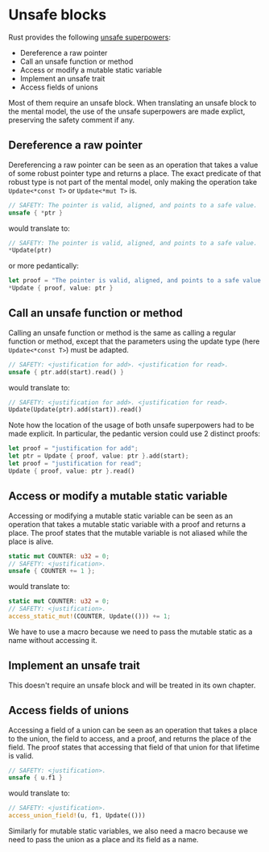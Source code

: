 # Unsafe blocks

Rust provides the following [unsafe superpowers][unsafe-superpowers]:
- Dereference a raw pointer
- Call an unsafe function or method
- Access or modify a mutable static variable
- Implement an unsafe trait
- Access fields of unions

Most of them require an unsafe block. When translating an unsafe block to the mental model, the use
of the unsafe superpowers are made explict, preserving the safety comment if any.

## Dereference a raw pointer

Dereferencing a raw pointer can be seen as an operation that takes a value of some robust pointer
type and returns a place. The exact predicate of that robust type is not part of the mental model,
only making the operation take `Update<*const T>` or `Update<*mut T>` is.

```rust
// SAFETY: The pointer is valid, aligned, and points to a safe value.
unsafe { *ptr }
```

would translate to:

```rust
// SAFETY: The pointer is valid, aligned, and points to a safe value.
*Update(ptr)
```

or more pedantically:

```rust
let proof = "The pointer is valid, aligned, and points to a safe value.";
*Update { proof, value: ptr }
```

## Call an unsafe function or method

Calling an unsafe function or method is the same as calling a regular function or method, except
that the parameters using the update type (here `Update<*const T>`) must be adapted.

```rust
// SAFETY: <justification for add>. <justification for read>.
unsafe { ptr.add(start).read() }
```

would translate to:

```rust
// SAFETY: <justification for add>. <justification for read>.
Update(Update(ptr).add(start)).read()
```

Note how the location of the usage of both unsafe superpowers had to be made explicit. In
particular, the pedantic version could use 2 distinct proofs:

```rust
let proof = "justification for add";
let ptr = Update { proof, value: ptr }.add(start);
let proof = "justification for read";
Update { proof, value: ptr }.read()
```

## Access or modify a mutable static variable

Accessing or modifying a mutable static variable can be seen as an operation that takes a mutable
static variable with a proof and returns a place. The proof states that the mutable variable is not
aliased while the place is alive.

```rust
static mut COUNTER: u32 = 0;
// SAFETY: <justification>.
unsafe { COUNTER += 1 };
```

would translate to:

```rust
static mut COUNTER: u32 = 0;
// SAFETY: <justification>.
access_static_mut!(COUNTER, Update(())) += 1;
```

We have to use a macro because we need to pass the mutable static as a name without accessing it.

## Implement an unsafe trait

This doesn't require an unsafe block and will be treated in its own chapter.

## Access fields of unions

Accessing a field of a union can be seen as an operation that takes a place to the union, the field
to access, and a proof, and returns the place of the field. The proof states that accessing that
field of that union for that lifetime is valid.

```rust
// SAFETY: <justification>.
unsafe { u.f1 }
```

would translate to:

```rust
// SAFETY: <justification>.
access_union_field!(u, f1, Update(()))
```

Similarly for mutable static variables, we also need a macro because we need to pass the union as a
place and its field as a name.

[unsafe-superpowers]: https://doc.rust-lang.org/book/ch19-01-unsafe-rust.html#unsafe-superpowers
